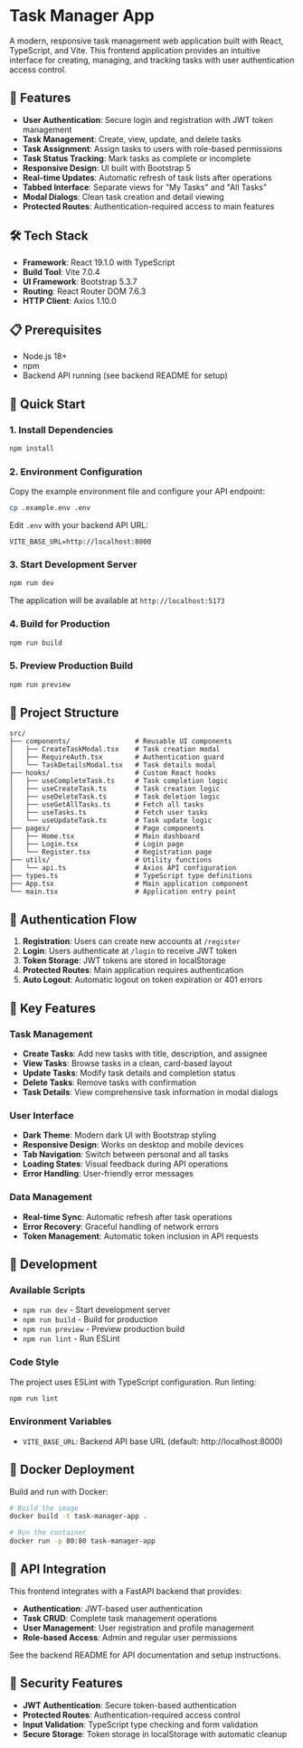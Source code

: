 # Task Manager App

A modern, responsive task management web application built with React, TypeScript, and Vite. This frontend application provides an intuitive interface for creating, managing, and tracking tasks with user authentication access control.

## 🚀 Features

- **User Authentication**: Secure login and registration with JWT token management
- **Task Management**: Create, view, update, and delete tasks
- **Task Assignment**: Assign tasks to users with role-based permissions
- **Task Status Tracking**: Mark tasks as complete or incomplete
- **Responsive Design**: UI built with Bootstrap 5
- **Real-time Updates**: Automatic refresh of task lists after operations
- **Tabbed Interface**: Separate views for "My Tasks" and "All Tasks"
- **Modal Dialogs**: Clean task creation and detail viewing
- **Protected Routes**: Authentication-required access to main features

## 🛠️ Tech Stack

- **Framework**: React 19.1.0 with TypeScript
- **Build Tool**: Vite 7.0.4
- **UI Framework**: Bootstrap 5.3.7
- **Routing**: React Router DOM 7.6.3
- **HTTP Client**: Axios 1.10.0

## 📋 Prerequisites

- Node.js 18+
- npm
- Backend API running (see backend README for setup)

## 🚀 Quick Start

### 1. Install Dependencies

```bash
npm install
```

### 2. Environment Configuration

Copy the example environment file and configure your API endpoint:

```bash
cp .example.env .env
```

Edit `.env` with your backend API URL:

```env
VITE_BASE_URL=http://localhost:8000
```

### 3. Start Development Server

```bash
npm run dev
```

The application will be available at `http://localhost:5173`

### 4. Build for Production

```bash
npm run build
```

### 5. Preview Production Build

```bash
npm run preview
```

## 📁 Project Structure

```
src/
├── components/                # Reusable UI components
│   ├── CreateTaskModal.tsx    # Task creation modal
│   ├── RequireAuth.tsx        # Authentication guard
│   └── TaskDetailsModal.tsx   # Task details modal
├── hooks/                     # Custom React hooks
│   ├── useCompleteTask.ts     # Task completion logic
│   ├── useCreateTask.ts       # Task creation logic
│   ├── useDeleteTask.ts       # Task deletion logic
│   ├── useGetAllTasks.ts      # Fetch all tasks
│   ├── useTasks.ts            # Fetch user tasks
│   └── useUpdateTask.ts       # Task update logic
├── pages/                     # Page components
│   ├── Home.tsx               # Main dashboard
│   ├── Login.tsx              # Login page
│   └── Register.tsx           # Registration page
├── utils/                     # Utility functions
│   └── api.ts                 # Axios API configuration
├── types.ts                   # TypeScript type definitions
├── App.tsx                    # Main application component
└── main.tsx                   # Application entry point
```

## 🔐 Authentication Flow

1. **Registration**: Users can create new accounts at `/register`
2. **Login**: Users authenticate at `/login` to receive JWT token
3. **Token Storage**: JWT tokens are stored in localStorage
4. **Protected Routes**: Main application requires authentication
5. **Auto Logout**: Automatic logout on token expiration or 401 errors

## 🎯 Key Features

### Task Management

- **Create Tasks**: Add new tasks with title, description, and assignee
- **View Tasks**: Browse tasks in a clean, card-based layout
- **Update Tasks**: Modify task details and completion status
- **Delete Tasks**: Remove tasks with confirmation
- **Task Details**: View comprehensive task information in modal dialogs

### User Interface

- **Dark Theme**: Modern dark UI with Bootstrap styling
- **Responsive Design**: Works on desktop and mobile devices
- **Tab Navigation**: Switch between personal and all tasks
- **Loading States**: Visual feedback during API operations
- **Error Handling**: User-friendly error messages

### Data Management

- **Real-time Sync**: Automatic refresh after task operations
- **Error Recovery**: Graceful handling of network errors
- **Token Management**: Automatic token inclusion in API requests

## 🔧 Development

### Available Scripts

- `npm run dev` - Start development server
- `npm run build` - Build for production
- `npm run preview` - Preview production build
- `npm run lint` - Run ESLint

### Code Style

The project uses ESLint with TypeScript configuration. Run linting:

```bash
npm run lint
```

### Environment Variables

- `VITE_BASE_URL`: Backend API base URL (default: http://localhost:8000)

## 🐳 Docker Deployment

Build and run with Docker:

```bash
# Build the image
docker build -t task-manager-app .

# Run the container
docker run -p 80:80 task-manager-app
```

## 🔗 API Integration

This frontend integrates with a FastAPI backend that provides:

- **Authentication**: JWT-based user authentication
- **Task CRUD**: Complete task management operations
- **User Management**: User registration and profile management
- **Role-based Access**: Admin and regular user permissions

See the backend README for API documentation and setup instructions.

## 🚨 Security Features

- **JWT Authentication**: Secure token-based authentication
- **Protected Routes**: Authentication-required access control
- **Input Validation**: TypeScript type checking and form validation
- **Secure Storage**: Token storage in localStorage with automatic cleanup
